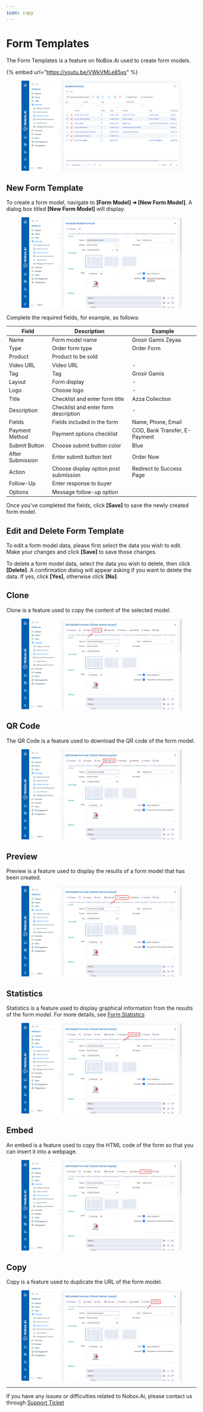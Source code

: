 ```yaml
---
icon: copy
---
```


# Form Templates

The Form Templates is a feature on NoBox.Ai used to create form models.

{% embed url="https://youtu.be/VWkVMLe85xs" %}

<figure><img src="../../.gitbook/assets/Model Formulir.png" alt=""><figcaption></figcaption></figure>

## **New Form Template**

To create a form model, navigate to **\[Form Model] ➔ \[New Form Model]**. A dialog box titled **\[New Form Model]** will display.

<figure><img src="../../.gitbook/assets/Tambah Model Formulir.png" alt=""><figcaption></figcaption></figure>

Complete the required fields, for example, as follows:

| Field            | Description                           | Example                       |
| ---------------- | ------------------------------------- | ----------------------------- |
| Name             | Form model name                       | Grosir Gamis Zeyaa            |
| Type             | Order form type                       | Order Form                    |
| Product          | Product to be sold                    |                               |
| Video URL        | Video URL                             | -                             |
| Tag              | Tag                                   | Grosir Gamis                  |
| Layout           | Form display                          | -                             |
| Logo             | Choose logo                           | -                             |
| Title            | Checklist and enter form title        | Azza Collection               |
| Description      | Checklist and enter form description  | -                             |
| Fields           | Fields included in the form           | Name, Phone, Email            |
| Payment Method   | Payment options checklist             | COD, Bank Transfer, E-Payment |
| Submit Button    | Choose submit button color            | Blue                          |
| After Submission | Enter submit button text              | Order Now                     |
| Action           | Choose display option post submission | Redirect to Success Page      |
| Follow-Up        | Enter response to buyer               |                               |
| Options          | Message follow-up option              |                               |

Once you've completed the fields, click **\[Save]** to save the newly created form model.

## **Edit and Delete Form Template**

To edit a form model data, please first select the data you wish to edit. Make your changes and click **\[Save]** to save those changes.

To delete a form model data, select the data you wish to delete, then click **\[Delete]**. A confirmation dialog will appear asking if you want to delete the data. If yes, click **\[Yes]**, otherwise click **\[No]**.

## Clone

Clone is a feature used to copy the content of the selected model.

<figure><img src="../../.gitbook/assets/Klon Model Formulir.png" alt=""><figcaption></figcaption></figure>

## **QR Code**

The QR Code is a feature used to download the QR code of the form model.

<figure><img src="../../.gitbook/assets/Kode QR Model Formulir.png" alt=""><figcaption></figcaption></figure>

## Preview

Preview is a feature used to display the results of a form model that has been created.

<figure><img src="../../.gitbook/assets/Pratinjau Model Formulir.png" alt=""><figcaption></figcaption></figure>

## Statistics

Statistics is a feature used to display graphical information from the results of the form model. For more details, see [Form Statistics](https://crm.nobox.ai/knowledge-base/article/form-analytics)

<figure><img src="../../.gitbook/assets/Statistik Model Formulir.png" alt=""><figcaption></figcaption></figure>

## Embed

An embed is a feature used to copy the HTML code of the form so that you can insert it into a webpage.

<figure><img src="../../.gitbook/assets/Embed Model Formulir.png" alt=""><figcaption></figcaption></figure>

## Copy

Copy is a feature used to duplicate the URL of the form model.

<figure><img src="../../.gitbook/assets/Salin Model Formulir.png" alt=""><figcaption></figcaption></figure>

***

If you have any issues or difficulties related to Nobox.Ai, please contact us through [Support Ticket](https://crm.nobox.ai/clients/tickets)
